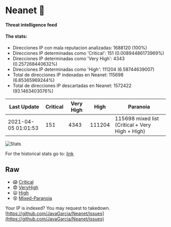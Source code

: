 # Neanet :hocho:
#### Threat intelligence feed
#### The stats:

- Direcciones IP con mala reputacion analizadas: 1688120 (100%)
- Direcciones IP determinadas como 'Critical':  151 (0.00894486173969%)
- Direcciones IP determinadas como 'Very High':  4343 (0.257268440632%)
- Direcciones IP determinadas como 'High':  111204 (6.58744639007)
- Total de direcciones IP indexadas en Neanet:  115698 (6.85365969244%)
- Total de direcciones IP descartadas en Neanet:  1572422 (93.1463403076%)

| Last Update | Critical | Very High | High | Paranoia |
| --- | --- | --- | --- | --- |
| 2021-04-05 01:01:53 | 151 | 4343 | 111204 | 115698 mixed list (Critical + Very High + High)|

![Stats](https://docs.google.com/spreadsheets/d/e/2PACX-1vSnaNMIXVabIpDJjufMlzH7poXnshF3mgd8Is1g9ytUEzVsP5my4Trn8f-xkoLLQ38xpL3HtmUexLo6/pubchart?oid=501124687&format=image)

For the historical stats go to: [link](/stats.csv)
## Raw
- :scream: [Critical](https://raw.githubusercontent.com/JavaGarcia/Neanet/master/blacklists/neanet_critical.txt)
- :fearful: [VeryHigh](https://raw.githubusercontent.com/JavaGarcia/Neanet/master/blacklists/neanet_veryHigh.txtt)
- :frowning: [High](https://raw.githubusercontent.com/JavaGarcia/Neanet/master/blacklists/neanet_high.txt)
- :dizzy_face: [Mixed-Paranoia](https://raw.githubusercontent.com/JavaGarcia/Neanet/master/blacklists/neanet_all.txt)


Your IP is indexed? You may request to takedown. [https://github.com/JavaGarcia/Neanet/issues](https://github.com/JavaGarcia/Neanet/issues)
















































































































































































































































































































































































































































































































































































































































































































































































































































































































































































































































































































































































































































































































































































































































































































































































































































































































































































































































































































































































































































































































































































































































































































































































































































































































































































































































































































































































































































































































































































































































































































































































































































































































































































































































































































































































































































































































































































































































































































































































































































































































































































































































































































































































































































































































































































































































































































































































































































































































































































































































































































































































































































































































































































































































































































































































